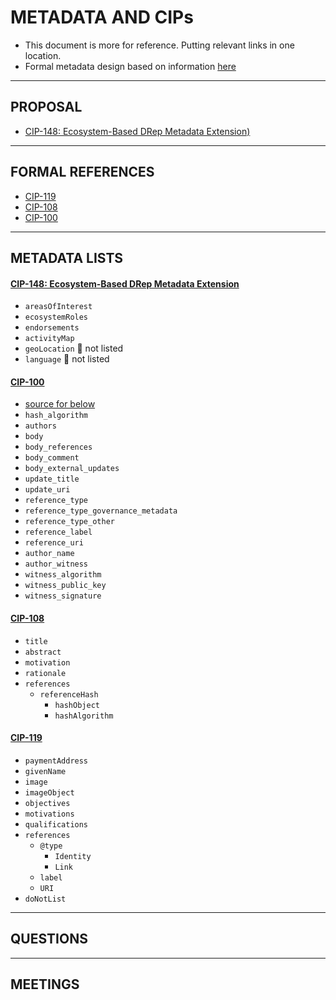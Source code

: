 # METADATA AND CIPs
- This document is more for reference. Putting relevant links in one location.
- Formal metadata design based on information [here](https://schema.org/)

---

## PROPOSAL
- [CIP-148: Ecosystem-Based DRep Metadata Extension)](https://drep-eco.vercel.app/cip148)

---

## FORMAL REFERENCES

- [CIP-119](https://github.com/cardano-foundation/CIPs/tree/master/CIP-0119)
- [CIP-108](https://github.com/cardano-foundation/CIPs/tree/master/CIP-0108)
- [CIP-100](https://github.com/cardano-foundation/CIPs/tree/master/CIP-0100)

---

## METADATA LISTS
#### [CIP-148: Ecosystem-Based DRep Metadata Extension](https://drep-eco.vercel.app/cip148)
- `areasOfInterest`
- `ecosystemRoles`
- `endorsements`
- `activityMap`
- `geoLocation` 🛑 not listed
- `language`  🛑 not listed

#### [CIP-100](https://github.com/cardano-foundation/CIPs/tree/master/CIP-0100)
- [source for below](https://github.com/SundaeSwap-finance/cardano-governance-metadata/blob/main/src/cip100.rs)
- `hash_algorithm`
- `authors`
- `body`
- `body_references`
- `body_comment`
- `body_external_updates`
- `update_title`
- `update_uri`
- `reference_type`
- `reference_type_governance_metadata`
- `reference_type_other`
- `reference_label`
- `reference_uri`
- `author_name`
- `author_witness`
- `witness_algorithm`
- `witness_public_key`
- `witness_signature`

#### [CIP-108](https://github.com/cardano-foundation/CIPs/tree/master/CIP-0108)
- `title`
- `abstract`
- `motivation`
- `rationale`
- `references`
  - `referenceHash`
    - `hashObject`
    - `hashAlgorithm`
#### [CIP-119](https://github.com/cardano-foundation/CIPs/tree/master/CIP-0119)
- `paymentAddress`
- `givenName`
- `image`
- `imageObject`
- `objectives`
- `motivations`
- `qualifications`
- `references`
  - `@type`
    - `Identity`
    - `Link`
  - `label`
  - `URI`
- `doNotList`


---

## QUESTIONS

---

## MEETINGS
